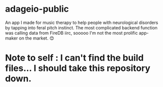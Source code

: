 # adageio-public

An app I made for music therapy to help people with neurological disorders by tapping into feral pitch instinct. 
The most complicated backend function was calling data from FireDB iirc, sooooo I'm not the most prolific app-maker on the market. :blush:

# Note to self : I can't find the build files... I should take this repository down.

